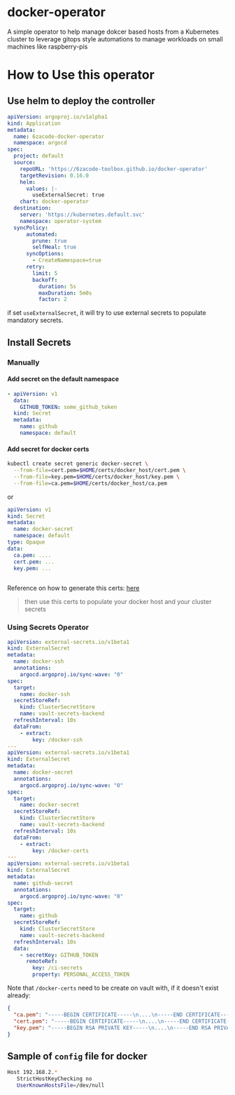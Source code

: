 # docker-operator
A simple operator to help manage dokcer based hosts from a Kubernetes cluster to leverage gitops style automations to manage workloads on small machines like raspberry-pis


# How to Use this operator

## Use helm to deploy the controller

```yaml
apiVersion: argoproj.io/v1alpha1
kind: Application
metadata:
  name: 6zacode-docker-operator
  namespace: argocd
spec: 
  project: default
  source:
    repoURL: 'https://6zacode-toolbox.github.io/docker-operator'
    targetRevision: 0.16.0
    helm:
      values: |-
        useExternalSecret: true
    chart: docker-operator    
  destination:
    server: 'https://kubernetes.default.svc'
    namespace: operator-system
  syncPolicy:
      automated:
        prune: true
        selfHeal: true
      syncOptions:
        - CreateNamespace=true
      retry:
        limit: 5
        backoff:
          duration: 5s
          maxDuration: 5m0s
          factor: 2
```
if set `useExternalSecret`, it will try to use external secrets to populate mandatory secrets. 


## Install Secrets

### Manually 
#### Add secret on the default namespace 

```yaml 
- apiVersion: v1
  data:
    GITHUB_TOKEN: some_github_token
  kind: Secret
  metadata:
    name: github
    namespace: default
```
#### Add secret for docker certs

```bash 
kubectl create secret generic docker-secret \
  --from-file=cert.pem=$HOME/certs/docker_host/cert.pem \
  --from-file=key.pem=$HOME/certs/docker_host/key.pem \
  --from-file=ca.pem=$HOME/certs/docker_host/ca.pem
```

or
```yaml 
apiVersion: v1
kind: Secret
metadata:
  name: docker-secret
  namespace: default  
type: Opaque
data:
  ca.pem: ....
  cert.pem: ...
  key.pem: ...
  
```

Reference on how to generate this certs: [here](https://medium.com/p/c95e78817fa6)
> then use this certs to populate your docker host and your cluster secrets

### Using Secrets Operator

```yaml
apiVersion: external-secrets.io/v1beta1
kind: ExternalSecret
metadata:
  name: docker-ssh
  annotations:
    argocd.argoproj.io/sync-wave: "0"
spec:
  target:
    name: docker-ssh
  secretStoreRef:
    kind: ClusterSecretStore
    name: vault-secrets-backend
  refreshInterval: 10s
  dataFrom:
    - extract:      
        key: /docker-ssh
---
apiVersion: external-secrets.io/v1beta1
kind: ExternalSecret
metadata:
  name: docker-secret
  annotations:
    argocd.argoproj.io/sync-wave: "0"
spec:
  target:
    name: docker-secret
  secretStoreRef:
    kind: ClusterSecretStore
    name: vault-secrets-backend
  refreshInterval: 10s
  dataFrom:
    - extract:      
        key: /docker-certs
---
apiVersion: external-secrets.io/v1beta1
kind: ExternalSecret
metadata:
  name: github-secret
  annotations:
    argocd.argoproj.io/sync-wave: "0"
spec:
  target:
    name: github
  secretStoreRef:
    kind: ClusterSecretStore
    name: vault-secrets-backend
  refreshInterval: 10s
  data:
    - secretKey: GITHUB_TOKEN
      remoteRef:
        key: /ci-secrets        
        property: PERSONAL_ACCESS_TOKEN

```

Note that `/docker-certs` need to be create on vault with, if it doesn't exist already: 

```json
{
  "ca.pem": "-----BEGIN CERTIFICATE-----\n....\n-----END CERTIFICATE-----",
  "cert.pem": "-----BEGIN CERTIFICATE-----\n....\n-----END CERTIFICATE-----",
  "key.pem": "-----BEGIN RSA PRIVATE KEY-----\n....\n-----END RSA PRIVATE KEY-----"
}
```

## Sample of `config` file for docker

```bash
Host 192.168.2.*
   StrictHostKeyChecking no
   UserKnownHostsFile=/dev/null
```